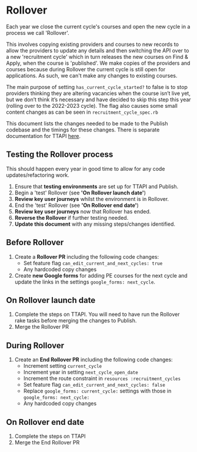 # Rollover

Each year we close the current cycle's courses and open the new cycle in a
process we call 'Rollover'.

This involves copying existing providers and courses to new records to allow the
providers to update any details and then switching the API over to a new
'recruitment cycle' which in turn releases the new courses on Find & Apply, when
the course is 'published'. We make copies of the providers and courses because
during Rollover the current cycle is still open for applications. As such, we
can't make any changes to existing courses.

The main purpose of setting `has_current_cycle_started?` to false is to stop
providers thinking they are altering vacancies when the course isn’t live
yet, but we don’t think it’s necessary and have decided to skip this step
this year (rolling over to the 2022-2023 cycle). The flag also causes some
small content changes as can be seen in `recruitment_cycle_spec.rb`

This document lists the changes needed to be made to the Publish codebase and
the timings for these changes. There is separate documentation for TTAPI
[here](https://github.com/DFE-Digital/teacher-training-api/blob/master/docs/rollover.md).

## Testing the Rollover process

This should happen every year in good time to allow for any code
updates/refactoring work.

1. Ensure that **testing environments** are set up for TTAPI and Publish.
2. Begin a 'test' Rollover (see **'On Rollover launch date'**)
3. **Review key user journeys** whilst the environment is in Rollover.
4. End the 'test' Rollover (see **'On Rollover end date'**)
5. **Review key user journeys** now that Rollover has ended.
6. **Reverse the Rollover** if further testing needed.
7. **Update this document** with any missing steps/changes identified.

## Before Rollover

1. Create a **Rollover PR** including the following code changes:
    - Set feature flag `can_edit_current_and_next_cycles: true`
    - Any hardcoded copy changes
2. Create **new Google forms** for adding PE courses for the next cycle and
  update the links in the settings `google_forms: next_cycle`.

## On Rollover launch date

1. Complete the steps on TTAPI. You will need to have run the Rollover rake
  tasks before merging the changes to Publish.
2. Merge the Rollover PR

## During Rollover

1. Create an **End Rollover PR** including the following code changes:
    - Increment setting `current_cycle`
    - Increment year in setting `next_cycle_open_date`
    - Increment the route constraint in `resources :recruitment_cycles`
    - Set feature flag `can_edit_current_and_next_cycles: false`
    - Replace `google_forms: current_cycle:` settings with those in
      `google_forms: next_cycle:`
    - Any hardcoded copy changes

## On Rollover end date

1. Complete the steps on TTAPI
1. Merge the End Rollover PR
